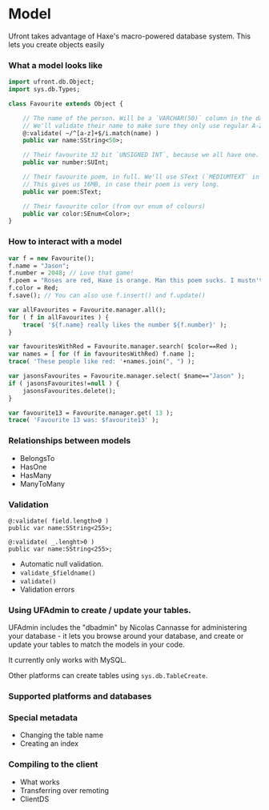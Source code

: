 # Model

Ufront takes advantage of Haxe's macro-powered database system. This lets you create objects easily

### What a model looks like

```haxe
import ufront.db.Object;
import sys.db.Types;

class Favourite extends Object {

	// The name of the person. Will be a `VARCHAR(50)` column in the database.
	// We'll validate their name to make sure they only use regular A-Z letters.
	@:validate( ~/^[a-z]+$/i.match(name) )
	public var name:SString<50>;

	// Their favourite 32 bit `UNSIGNED INT`, because we all have one.
	public var number:SUInt;

	// Their favourite poem, in full. We'll use SText (`MEDIUMTEXT` in SQL).
	// This gives us 16MB, in case their poem is very long.
	public var poem:SText;

	// Their favourite color (from our enum of colours)
	public var color:SEnum<Color>;
}
```

### How to interact with a model

```haxe
var f = new Favourite();
f.name = "Jason";
f.number = 2048; // Love that game!
f.poem = "Roses are red, Haxe is orange. Man this poem sucks. I mustn't know many poems...";
f.color = Red;
f.save(); // You can also use f.insert() and f.update()

var allFavourites = Favourite.manager.all();
for ( f in allFavourites ) {
	trace( '${f.name} really likes the number ${f.number}' );
}

var favouritesWithRed = Favourite.manager.search( $color==Red );
var names = [ for (f in favouritesWithRed) f.name ];
trace( 'These people like red: '+names.join(", ") );

var jasonsFavourites = Favourite.manager.select( $name=="Jason" );
if ( jasonsFavourites!=null ) {
	jasonsFavourites.delete();
}

var favourite13 = Favourite.manager.get( 13 );
trace( 'Favourite 13 was: $favourite13' );
```

### Relationships between models

* BelongsTo
* HasOne
* HasMany
* ManyToMany

### Validation

```
@:validate( field.length>0 )
public var name:SString<255>;

@:validate( _.lenght>0 )
public var name:SString<255>;
```

* Automatic null validation.
* `validate_$fieldname()`
* `validate()`
* Validation errors

### Using UFAdmin to create / update your tables.

UFAdmin includes the "dbadmin" by Nicolas Cannasse for administering your database - it lets you browse around your database, and create or update your tables to match the models in your code.

It currently only works with MySQL.

Other platforms can create tables using `sys.db.TableCreate`.

### Supported platforms and databases



### Special metadata

* Changing the table name
* Creating an index

### Compiling to the client

* What works
* Transferring over remoting
* ClientDS